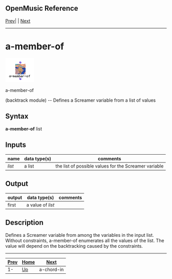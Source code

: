 OpenMusic Reference  
---  
[Prev](minus1)| | [Next](a-chord-in)  
  
* * *

# a-member-of

![](figures/functions/backtrack/a-member-of.png)

  
  
a-member-of  
  
(backtrack module) \-- Defines a Screamer variable from a list of values  

## Syntax

   **a-member-of**  list  

## Inputs

name| data type(s)| comments  
---|---|---  
  _list_ |  a list| the list of possible values for the Screamer variable  
  
## Output

output| data type(s)| comments  
---|---|---  
first| a value of  _list_ |  
  
## Description

Defines a Screamer variable from among the variables in the input list.
Without constraints,  a-member-of  enumerates all the values of the list. The
value will depend on the backtracking caused by the constraints.

* * *

[Prev](minus1)| [Home](index)| [Next](a-chord-in)  
---|---|---  
1-| [Up](funcref.main)| a-chord-in

